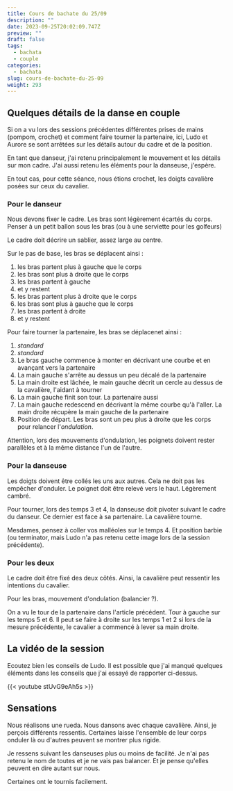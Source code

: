 ```yaml
---
title: Cours de bachate du 25/09
description: ""
date: 2023-09-25T20:02:09.747Z
preview: ""
draft: false
tags:
  - bachata
  - couple
categories:
  - bachata
slug: cours-de-bachate-du-25-09
weight: 293
---
```


## Quelques détails de la danse en couple

Si on a vu lors des sessions précédentes différentes prises de mains (pompom, crochet) et comment faire tourner la partenaire, ici, Ludo et Aurore se sont arrêtées sur les détails autour du cadre et de la position.

En tant que danseur, j'ai retenu principalement le mouvement et les détails sur mon cadre. J'ai aussi retenu les éléments pour la danseuse, j'espère.

En tout cas, pour cette séance, nous étions crochet, les doigts cavalière posées sur ceux du cavalier.

### Pour le danseur

Nous devons fixer le cadre. Les bras sont légèrement écartés du corps. Penser à un petit ballon sous les bras (ou à une serviette pour les golfeurs)

Le cadre doit décrire un sablier, assez large au centre. 

Sur le pas de base, les bras se déplacent ainsi :
1. les bras partent plus à gauche que le corps
2. les bras sont plus à droite que le corps
3. les bras partent à gauche
4. et y restent  
5. les bras partent plus à droite que le corps
6. les bras sont plus à gauche que le corps
7. les bras partent à droite
8. et y restent  


Pour faire tourner la partenaire, les bras se déplacenet ainsi :
1. *standard*
2. *standard*
3. Le bras gauche commence à monter en décrivant une courbe et en avançant vers la partenaire
4. La main gauche s'arrête au dessus un peu décalé de la partenaire
5. La main droite est lâchée, le main gauche décrit un cercle au dessus de la cavalière, l'aidant à tourner
6. La main gauche finit son tour. La partenaire aussi
7. La main gauche redescend en décrivant la même courbe qu'à l'aller. La main droite récupère la main gauche de la partenaire
8. Position de départ. Les bras sont un peu plus à droite que les corps pour relancer l'*ondulation*.

Attention, lors des mouvements d'ondulation, les poignets doivent rester parallèles et à la même distance l'un de l'autre. 

### Pour la danseuse

Les doigts doivent être collés les uns aux autres. Cela ne doit pas les empêcher d'onduler. Le poignet doit être relevé vers le haut. Légèrement cambré. 

Pour tourner, lors des temps 3 et 4, la danseuse doit pivoter suivant le cadre du danseur. Ce dernier est face à sa partenaire. La cavalière tourne. 

Mesdames, pensez à coller vos malléoles sur le temps 4. Et position barbie (ou terminator, mais Ludo n'a pas retenu cette image lors de la session précédente).

### Pour les deux

Le cadre doit être fixé des deux côtés. Ainsi, la cavalière peut ressentir les intentions du cavalier.

Pour les bras, mouvement d'ondulation (balancier ?).

On a vu le tour de la partenaire dans l'article précédent. Tour à gauche sur les temps 5 et 6. Il peut se faire à droite sur les temps 1 et 2 si lors de la mesure précédente, le cavalier a commencé à lever sa main droite. 

## La vidéo de la session

Ecoutez bien les conseils de Ludo. Il est possible que j'ai manqué quelques éléments dans les conseils que j'ai essayé de rapporter ci-dessus. 

{{< youtube stUvG9eAh5s >}}

## Sensations

Nous réalisons une rueda. Nous dansons avec chaque cavalière. Ainsi, je perçois différents ressentis. Certaines laisse l'ensemble de leur corps onduler là ou d'autres peuvent se montrer plus rigide.

Je ressens suivant les danseuses plus ou moins de facilité. Je n'ai pas retenu le nom de toutes et je ne vais pas balancer. Et je pense qu'elles peuvent en dire autant sur nous.

Certaines ont le tournis facilement.

